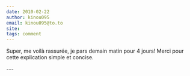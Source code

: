 ```yaml
---
date: 2010-02-22
author: kinou095
email: kinou095@to.to
site: 
tags: comment
---
```


<p>Super, me voilà rassurée, je pars demain matin pour 4 jours! Merci pour cette explication simple et concise.</p>
---